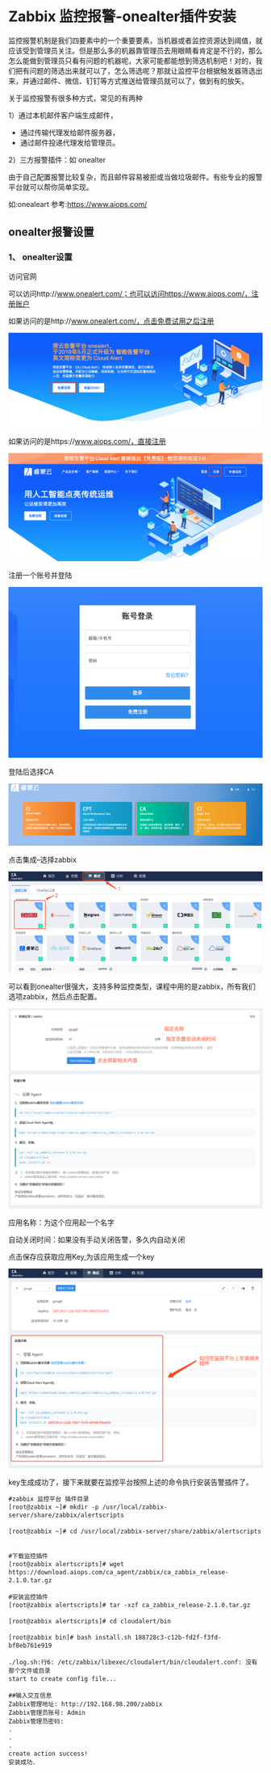 # Zabbix 监控报警-onealter插件安装

监控报警机制是我们四要素中的一个重要要素，当机器或者监控资源达到阈值，就应该受到管理员关注。但是那么多的机器靠管理员去用眼睛看肯定是不行的，那么怎么能做到管理员只看有问题的机器呢，大家可能都能想到筛选机制吧！对的，我们把有问题的筛选出来就可以了，怎么筛选呢？那就让监控平台根据触发器筛选出来，并通过邮件、微信、钉钉等方式推送给管理员就可以了，做到有的放矢。

关于监控报警有很多种方式，常见的有两种

1）通过本机邮件客户端生成邮件，

- 通过传输代理发给邮件服务器，
- 通过邮件投递代理发给管理员。

2）三方报警插件：如 onealter

由于自己配置报警比较复杂，而且邮件容易被拒或当做垃圾邮件。有些专业的报警平台就可以帮你简单实现。

如:onealeart
参考:https://www.aiops.com/

## onealter报警设置

### 1、 onealter设置

访问官网

可以访问http://www.onealert.com/；也可以访问https://www.aiops.com/，注册账户

如果访问的是http://www.onealert.com/，点击免费试用之后注册

![image20200213164140494.png](assets/image20200213164140494-20230610173809-joiy4zu.png)

如果访问的是https://www.aiops.com/，直接注册

![image20200213193407234.png](assets/image20200213193407234-20230610173809-jjn6knn.png)

注册一个账号并登陆

![image20200213164226522.png](assets/image20200213164226522-20230610173809-9x32csy.png)

登陆后选择CA

![image20200213164348628.png](assets/image20200213164348628-20230610173809-mofaaju.png)

点击集成–选择zabbix

![image20200213164622598.png](assets/image20200213164622598-20230610173809-v7yg4ff.png)

可以看到onealter很强大，支持多种监控类型，课程中用的是zabbix，所有我们选项zabbix，然后点击配置。

![image20200213164941337.png](assets/image20200213164941337-20230610173809-t520ay9.png)

应用名称：为这个应用起一个名字

自动关闭时间：如果没有手动关闭告警，多久内自动关闭

点击保存应获取应用Key,为该应用生成一个key

![image20200213165138456.png](assets/image20200213165138456-20230610173809-iqr90pm.png)

key生成成功了，接下来就要在监控平台按照上述的命令执行安装告警插件了。

```
#zabbix 监控平台 插件目录
[root@zabbix ~]# mkdir -p /usr/local/zabbix-server/share/zabbix/alertscripts

[root@zabbix ~]# cd /usr/local/zabbix-server/share/zabbix/alertscripts


#下载监控插件
[root@zabbix alertscripts]# wget https://download.aiops.com/ca_agent/zabbix/ca_zabbix_release-2.1.0.tar.gz

#安装监控插件
[root@zabbix alertscripts]# tar -xzf ca_zabbix_release-2.1.0.tar.gz

[root@zabbix alertscripts]# cd cloudalert/bin 

[root@zabbix bin]# bash install.sh 188728c3-c12b-fd2f-f3fd-bf8eb761e919 

./log.sh:行6: /etc/zabbix/libexec/cloudalert/bin/cloudalert.conf: 没有那个文件或目录
start to create config file...

##输入交互信息
Zabbix管理地址: http://192.168.98.200/zabbix
Zabbix管理员账号: Admin
Zabbix管理员密码: 
.
.
.
create action success!
安装成功.
```
